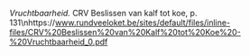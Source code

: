 *Vruchtbaarheid.* CRV Beslissen van kalf tot koe, p. 131\nhttps://www.rundveeloket.be/sites/default/files/inline-files/CRV%20Beslissen%20van%20Kalf%20tot%20Koe%20-%20Vruchtbaarheid_0.pdf